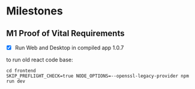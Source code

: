 # Milestones

## M1 Proof of Vital Requirements

- [x] Run Web and Desktop in compiled app 1.0.7

to run old react code base:

```
cd frontend
SKIP_PREFLIGHT_CHECK=true NODE_OPTIONS=--openssl-legacy-provider npm run dev
```

